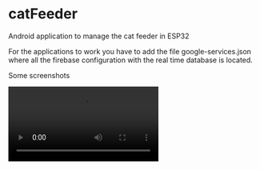 # catFeeder
Android application to manage the cat feeder in ESP32

For the applications to work you have to add the file google-services.json where all the firebase configuration with the real time database is located.

Some screenshots

![](https://i.imgur.com/OFuMaFZ.mp4)
